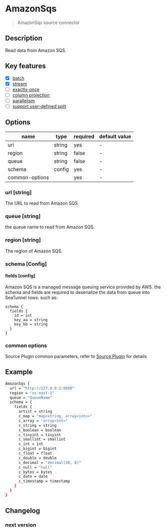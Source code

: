 # AmazonSqs

> AmazonSqs source connector

## Description

Read data from Amazon SQS.

## Key features

- [x] [batch](../../concept/connector-v2-features.md)
- [x] [stream](../../concept/connector-v2-features.md)
- [ ] [exactly-once](../../concept/connector-v2-features.md)
- [ ] [column projection](../../concept/connector-v2-features.md)
- [ ] [parallelism](../../concept/connector-v2-features.md)
- [ ] [support user-defined split](../../concept/connector-v2-features.md)

## Options

| name              |  type  | required | default value |
|-------------------|--------|----------|---------------|
| url               | string | yes      | -             |
| region            | string | false    | -             |
| queue             | string | false    | -             |
| schema            | config | yes      | -             |
| common-options    |        | yes      | -             |

### url [string]

The URL to read from Amazon SQS.

### queue [string]

the queue name to read from Amazon SQS.

### region [string]

The region of Amazon SQS.

### schema [Config]

#### fields [config]

Amazon SQS is a managed message queuing service provided by AWS. the schema and fields are required to deserialize the data from
queue into SeaTunnel rows.
such as:

```
schema {
  fields {
    id = int
    key_aa = string
    key_bb = string
  }
}
```

### common options

Source Plugin common parameters, refer to [Source Plugin](common-options.md) for details

## Example

```bash
AmazonSqs {
  url = "http://127.0.0.1:8000"
  region = "us-east-1"
  queue = "QueueName"
  schema = {
    fields {
      artist = string
      c_map = "map<string, array<int>>"
      c_array = "array<int>"
      c_string = string
      c_boolean = boolean
      c_tinyint = tinyint
      c_smallint = smallint
      c_int = int
      c_bigint = bigint
      c_float = float
      c_double = double
      c_decimal = "decimal(30, 8)"
      c_null = "null"
      c_bytes = bytes
      c_date = date
      c_timestamp = timestamp
    }
  }
}
```

## Changelog

### next version
